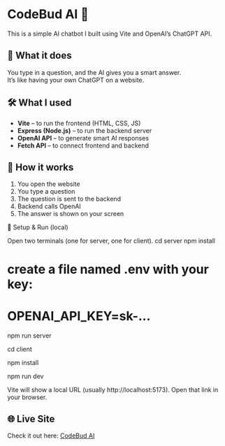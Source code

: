 # CodeBud AI 💬

This is a simple AI chatbot I built using Vite and OpenAI’s ChatGPT API.

## 🧠 What it does

You type in a question, and the AI gives you a smart answer.  
It’s like having your own ChatGPT on a website.

## 🛠️ What I used

- **Vite** – to run the frontend (HTML, CSS, JS)
- **Express (Node.js)** – to run the backend server
- **OpenAI API** – to generate smart AI responses
- **Fetch API** – to connect frontend and backend

## 🚀 How it works

1. You open the website
2. You type a question
3. The question is sent to the backend
4. Backend calls OpenAI
5. The answer is shown on your screen


🔧 Setup & Run (local)

Open two terminals (one for server, one for client).
cd server
npm install
# create a file named .env with your key:
# OPENAI_API_KEY=sk-...

npm run server

cd client

npm install

npm run dev

Vite will show a local URL (usually http://localhost:5173).
Open that link in your browser.

## 🌐 Live Site
Check it out here: [CodeBud AI](https://codebud-ai.vercel.app)
